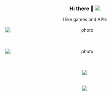 <div align="center" markdown="1">
<h3> Hi there 👋               <img src="https://enjle1r4ff7hltp.m.pipedream.net" /></h3>
I like games and APIs  
<br><br>
<img style="display: block; margin: auto; align:center;" alt="photo" src="https://github-readme-stats.vercel.app/api?username=avicennajr&count_private=true&show_icons=true&theme=github_dark&border_radius=30&border_color=39D353&icon_color=39D353&title_color=fff" />
<br><br><br>
<img style="display: block; margin: auto; align:center;" alt="photo" src="https://github-readme-streak-stats.herokuapp.com/?user=avicennajr&theme=github-dark&hide_border=true" />
<br><br><br>
  <img  src="https://github-readme-stats.vercel.app/api/top-langs/?username=avicennajr&layout=compact&langs_count=8&hide=html&theme=github_dark&border_radius=30&border_color=39D353&title_color=fff" />
<br><br><br>
  <img src="https://activity-graph.herokuapp.com/graph?username=AvicennaJr&theme=github-dark&color=fff&line=39D353&point=fff&area=false" />
</div>
